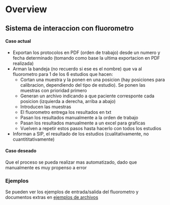# Overview

## Sistema de interaccion con fluorometro

#### Caso actual

* Exportan los protocolos en PDF (orden de trabajo) desde un numero y fecha determinado (tomando como base la ultima exportacion en PDF realizada)
* Arman la bandeja (no recuerdo si ese es el nombre) que va al fluorometro para 1 de los 6 estudios que hacen:
   * Cortan una muestra y la ponen en una posicion (hay posiciones para calibracion, dependiendo del tipo de estudio). Se ponen las muestras con prioridad primero
   * Generan un archivo indicando a que paciente corresponte cada posicion (izquierda a derecha, arriba a abajo)
   * Introducen las muestras 
   * El fluorometro entrega los resultados en txt
   * Pasan los resultados manualmente a la orden de trabajo
   * Pasan los resultados manualmente a un excel para graficas
   * Vuelven a repetir estos pasos hasta hacerlo con todos los estudios
* Informan a SIP, el resultado de los estudios (cualitativamente, no cuantititativamente)

#### Caso deseado

Que el proceso se pueda realizar mas automatizado, dado que manualmente es muy propenso a error

### Ejemplos

Se pueden ver los ejemplos de entrada/salida del fluorometro y documentos extras en [ejemplos de archivos](archivos%20de%20ejemplo/HOME)
